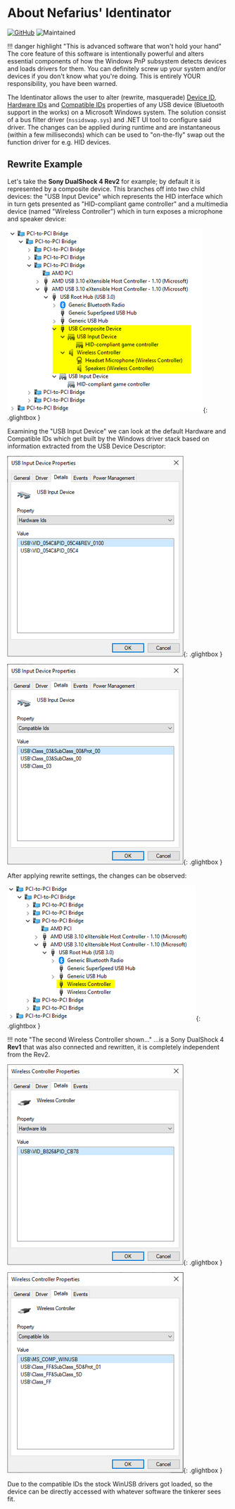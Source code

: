 # About Nefarius' Identinator

[![GitHub](https://img.shields.io/badge/GitHub-yellowgreen?logo=github)](https://github.com/nefarius/Identinator) ![Maintained](https://img.shields.io/badge/Project%20actively%20maintained-brightgreen)

!!! danger highlight "This is advanced software that won't hold your hand"
    The core feature of this software is intentionally powerful and alters essential components of how the Windows PnP subsystem detects devices and loads drivers for them. You can definitely screw up your system and/or devices if you don't know what you're doing. This is entirely YOUR responsibility, you have been warned.

The Identinator allows the user to alter (rewrite, masquerade) [Device ID](https://docs.microsoft.com/en-us/windows-hardware/drivers/install/device-ids), [Hardware IDs](https://docs.microsoft.com/en-us/windows-hardware/drivers/install/hardware-ids) and [Compatible IDs](https://docs.microsoft.com/en-us/windows-hardware/drivers/install/compatible-ids) properties of any USB device (Bluetooth support in the works) on a Microsoft Windows system. The solution consist of a bus filter driver (`nssidswap.sys`) and .NET UI tool to configure said driver. The changes can be applied during runtime and are instantaneous (within a few milliseconds) which can be used to "on-the-fly" swap out the function driver for e.g. HID devices.

## Rewrite Example

Let's take the **Sony DualShock 4 Rev2** for example; by default it is represented by a composite device. This branches off into two child devices: the "USB Input Device" which represents the HID interface which in turn gets presented as "HID-compliant game controller" and a multimedia device (named "Wireless Controller") which in turn exposes a microphone and speaker device:

![Before](images/mmc_ME74WR3tG2.png){: .glightbox }

Examining the "USB Input Device" we can look at the default Hardware and Compatible IDs which get built by the Windows driver stack based on information extracted from the USB Device Descriptor:

![Hardware IDs](images/mmc_hzP9mpgCmB.png){: .glightbox }

![Compatible IDs](images/mmc_VaF4BO0OnD.png){: .glightbox }

After applying rewrite settings, the changes can be observed:

![Before](images/mmc_lb8TghMekj.png){: .glightbox }

!!! note "The second Wireless Controller shown..."
    ...is a Sony DualShock 4 **Rev1** that was also connected and rewritten, it is completely independent from the Rev2.

![Hardware IDs](images/mmc_JIqFmaIMoB.png){: .glightbox }

![Compatible IDs](images/mmc_9AOKamFJ91.png){: .glightbox }

Due to the compatible IDs the stock WinUSB drivers got loaded, so the device can be directly accessed with whatever software the tinkerer sees fit.
